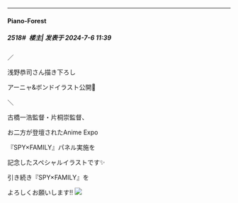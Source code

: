 ﻿
*****

####  Piano-Forest  
##### 2518#         楼主| 发表于 2024-7-6 11:39

／

浅野恭司さん描き下ろし

アーニャ&amp;ボンドイラスト公開🎨

＼

古橋一浩監督・片桐崇監督、

お二方が登壇されたAnime Expo

『SPY×FAMILY』パネル実施を

記念したスペシャルイラストです✨

引き続き『SPY×FAMILY』を

よろしくお願いします‼️
<img src="https://p.sda1.dev/18/fb5f856934b94240766a8d00cd56ca7e/20240706_113857.jpg" referrerpolicy="no-referrer">

